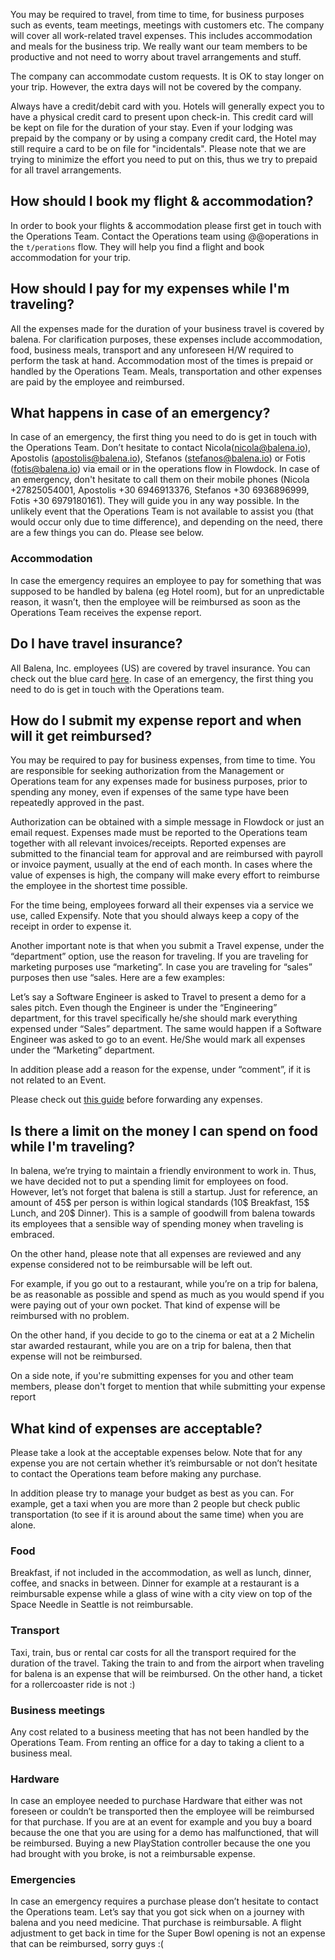 You may be required to travel, from time to time, for business purposes such as events, team meetings, meetings with customers etc. The company will cover all work-related travel expenses. This includes accommodation and meals for the business trip. We really want our team members to be productive and not need to worry about travel arrangements and stuff.

The company can accommodate custom requests. It is OK to stay longer on your trip. However, the extra days will not be covered by the company.

Always have a credit/debit card with you. Hotels will generally expect you to have a physical credit card to present upon check-in. This credit card will be kept on file for the duration of your stay. Even if your lodging was prepaid by the company or by using a company credit card, the Hotel may still require a card to be on file for "incidentals".
Please note that we are trying to minimize the effort you need to put on this, thus we try to prepaid for all travel arrangements.


## How should I book my flight & accommodation? 
In order to book your flights & accommodation please first get in touch with the Operations Team. Contact the Operations team using @@operations in the `t/perations` flow. They will help you find a flight and book accommodation for your trip. 

## How should I pay for my expenses while I'm traveling?

All the expenses made for the duration of your business travel is covered by balena. For clarification purposes, these expenses include accommodation, food, business meals, transport and any unforeseen H/W required to perform the task at hand. Accommodation most of the times is prepaid or handled by the Operations Team. Meals, transportation and other expenses are paid by the employee and reimbursed.

## What happens in case of an emergency?

In case of an emergency, the first thing you need to do is get in touch with the Operations Team. Don’t hesitate to contact Nicola(nicola@balena.io), Apostolis (apostolis@balena.io), Stefanos (stefanos@balena.io) or Fotis (fotis@balena.io) via email or in the operations flow in Flowdock. In case of an emergency, don't hesitate to call them on their mobile phones (Nicola +27825054001, Apostolis +30 6946913376, Stefanos +30  6936896999, Fotis +30 6979180161). They will guide you in any way possible.
In the unlikely event that the Operations Team is not available to assist you (that would occur only due to time difference), and depending on the need, there are a few things you can do. Please see below.

### Accommodation

In case the emergency requires an employee to pay for something that was supposed to be handled by balena (eg Hotel room), but for an unpredictable reason, it wasn’t, then the employee will be reimbursed as soon as the Operations Team receives the expense report.

## Do I have travel insurance?

All Balena, Inc. employees (US) are covered by travel insurance. You can check out the blue card [here](https://drive.google.com/open?id=1_LBJM6eLHa6kiCzCK8VGBYj6Ii3cEbR_). In case of an emergency, the first thing you need to do is get in touch with the Operations team. 

## How do I submit my expense report and when will it get reimbursed?

You may be required to pay for business expenses, from time to time. You are responsible for seeking authorization from the Management or Operations team for any expenses made for business purposes, prior to spending any money, even if expenses of the same type have been repeatedly approved in the past. 

Authorization can be obtained with a simple message in Flowdock or just an email request. Expenses made must be reported to the Operations team together with all relevant invoices/receipts. Reported expenses are submitted to the financial team for approval and are reimbursed with payroll or invoice payment, usually at the end of each month. In cases where the value of expenses is high, the company will make every effort to reimburse the employee in the shortest time possible.

For the time being, employees forward all their expenses via a service we use, called Expensify. Note that you should always keep a copy of the receipt in order to expense it. 

Another important note is that when you submit a Travel expense, under the “department” option, use the reason for traveling. If you are traveling for marketing purposes use “marketing”. In case you are traveling for “sales” purposes then use “sales. Here are a few examples:

Let’s say a Software Engineer is asked to Travel to present a demo for a sales pitch. Even though the Engineer is under the “Engineering” department, for this travel specifically he/she should mark everything expensed under “Sales” department.
The same would happen if a Software Engineer was asked to go to an event. He/She would mark all expenses under the “Marketing” department.

In addition please add a reason for the expense, under “comment”, if it is not related to an Event.

Please check out [this guide](https://docs.expensify.com/setup-for-submitters/day-1-with-expensify-submitters) before forwarding any expenses.

## Is there a limit on the money I can spend on food while I'm traveling?

In balena, we’re trying to maintain a friendly environment to work in. Thus, we have decided not to put a spending limit for employees on food. However, let’s not forget that balena is still a startup. Just for reference, an amount of 45$ per person is within logical standards (10$ Breakfast, 15$ Lunch, and 20$ Dinner). This is a sample of goodwill from balena towards its employees that a sensible way of spending money when traveling is embraced. 

On the other hand, please note that all expenses are reviewed and any expense considered not to be reimbursable will be left out. 

For example, if you go out to a restaurant, while you’re on a trip for balena, be as reasonable as possible and spend as much as you would spend if you were paying out of your own pocket. That kind of expense will be reimbursed with no problem.

On the other hand, if you decide to go to the cinema or eat at a 2 Michelin star awarded restaurant, while you are on a trip for balena, then that expense will not be reimbursed.

On a side note, if you're submitting expenses for you and other team members, please don't forget to mention that while submitting your expense report

## What kind of expenses are acceptable?

Please take a look at the acceptable expenses below. Note that for any expense you are not certain whether it’s reimbursable or not don’t hesitate to contact the Operations team before making any purchase. 

In addition please try to manage your budget as best as you can. For example, get a taxi when you are more than 2 people but check public transportation (to see if it is around about the same time) when you are alone. 

### Food
 
Breakfast, if not included in the accommodation, as well as lunch, dinner, coffee, and snacks in between. 
Dinner for example at a restaurant is a reimbursable expense while a glass of wine with a city view on top of the Space Needle in Seattle is not reimbursable. 

### Transport 

Taxi, train, bus or rental car costs for all the transport required for the duration of the travel. 
Taking the train to and from the airport when traveling for balena is an expense that will be reimbursed. On the other hand, a ticket for a rollercoaster ride is not :)

### Business meetings 

Any cost related to a business meeting that has not been handled by the Operations Team. From renting an office for a day to taking a client to a business meal.  

### Hardware 

In case an employee needed to purchase Hardware that either was not foreseen or couldn’t be transported then the employee will be reimbursed for that purchase. 
If you are at an event for example and you buy a board because the one that you are using for a demo has malfunctioned, that will be reimbursed. Buying a new PlayStation controller because the one you had brought with you broke, is not a reimbursable expense. 

### Emergencies

In case an emergency requires a purchase please don’t hesitate to contact the Operations team.
Let’s say that you got sick when on a journey with balena and you need medicine. That purchase is reimbursable. A flight adjustment to get back in time for the Super Bowl opening is not an expense that can be reimbursed, sorry guys :( 

